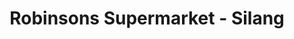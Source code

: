 ---
title: "Robinsons Supermarket - Silang"
url: /silang/robinsons-supermarket-silang/
shop: supermarket
---